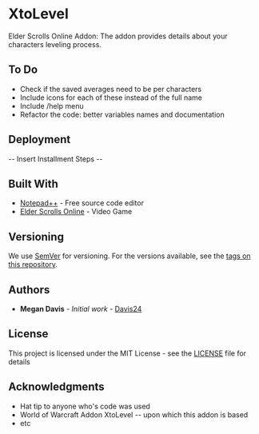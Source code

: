 # XtoLevel

Elder Scrolls Online Addon: The addon provides details about your characters leveling process.

## To Do

* Check if the saved averages need to be per characters
* Include icons for each of these instead of the full name
* Include /help menu
* Refactor the code: better variables names and documentation

## Deployment

-- Insert Installment Steps --

## Built With

* [Notepad++](https://notepad-plus-plus.org/) - Free source code editor
* [Elder Scrolls Online](http://www.elderscrollsonline.com/en-us/agegate) - Video Game

## Versioning

We use [SemVer](http://semver.org/) for versioning. For the versions available, see the [tags on this repository](https://github.com/your/project/tags). 

## Authors

* **Megan Davis** - *Initial work* - [Davis24](https://github.com/Davis24)


## License

This project is licensed under the MIT License - see the [LICENSE](LICENSE) file for details

## Acknowledgments

* Hat tip to anyone who's code was used
* World of Warcraft Addon XtoLevel -- upon which this addon is based
* etc

